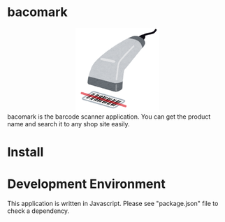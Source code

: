# bacomark
<div align="center">
  <img src="assets/icon.png" >
</div>
bacomark is the barcode scanner application. You can get the product name and search it to any shop site easily.

# Install

# Development Environment
This application is written in Javascript.
Please see "package.json" file to check a dependency.
